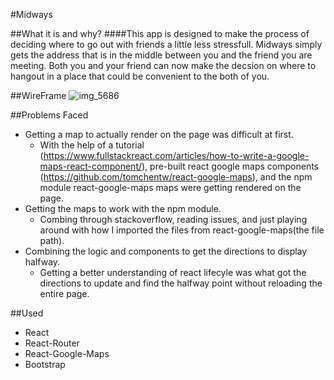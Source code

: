 #Midways

##What it is and why?
####This app is designed to make the process of deciding where to go out with friends a little less stressfull. Midways simply gets the address that is in the middle between you and the friend you are meeting. Both you and your friend can now make the decsion on where to hangout in a place that could be convenient to the both of you.

##WireFrame
![img_5686](https://cloud.githubusercontent.com/assets/22873862/22302696/f2785d64-e2fd-11e6-92a8-1fd31223ac9e.JPG)

##Problems Faced
* Getting a map to actually render on the page was difficult at first.
    * With the help of a tutorial (https://www.fullstackreact.com/articles/how-to-write-a-google-maps-react-component/), pre-built react google maps components (https://github.com/tomchentw/react-google-maps), and the npm module react-google-maps maps were getting rendered on the page.
* Getting the maps to work with the npm module.
    * Combing through stackoverflow, reading issues, and just playing around with how I imported the files from react-google-maps(the file path).
* Combining the logic and components to get the directions to display halfway.
    * Getting a better understanding of react lifecyle was what got the directions to update and find the halfway point without reloading the entire page.

##Used
* React
* React-Router
* React-Google-Maps
* Bootstrap
